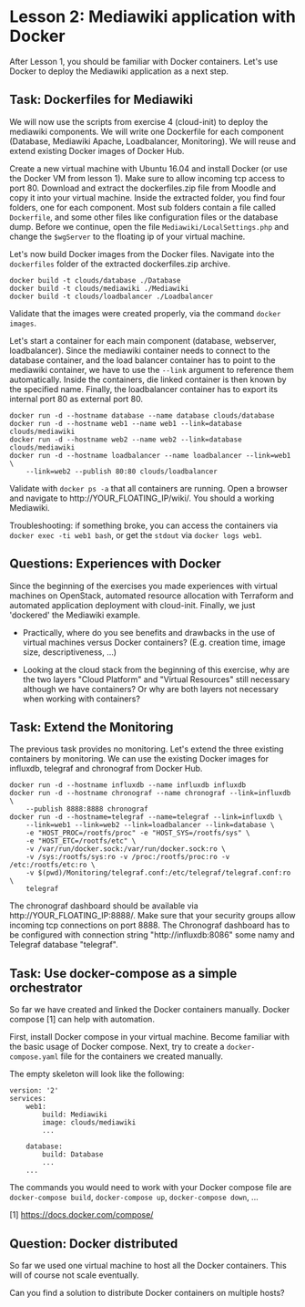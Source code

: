 # Lesson 2: Mediawiki application with Docker

After Lesson 1, you should be familiar with Docker containers. Let's use Docker to deploy the Mediawiki application as a next step.

## Task: Dockerfiles for Mediawiki

We will now use the scripts from exercise 4 (cloud-init) to deploy the mediawiki components. We will write one Dockerfile for each component (Database, Mediawiki Apache, Loadbalancer, Monitoring). We will reuse and extend existing Docker images of Docker Hub.

Create a new virtual machine with Ubuntu 16.04 and install Docker (or use the Docker VM from lesson 1). 
Make sure to allow incoming tcp access to port 80.
Download and extract the dockerfiles.zip file from Moodle and copy it into your virtual machine.
Inside the extracted folder, you find four folders, one for each component. 
Most sub folders contain a file called `Dockerfile`, and some other files like configuration files or 
the database dump. Before we continue, open the file `Mediawiki/LocalSettings.php` and change the `$wgServer` to 
the floating ip of your virtual machine.

Let's now build Docker images from the Docker files. Navigate into the `dockerfiles` folder of
the extracted dockerfiles.zip archive.

```
docker build -t clouds/database ./Database
docker build -t clouds/mediawiki ./Mediawiki
docker build -t clouds/loadbalancer ./Loadbalancer
```

Validate that the images were created properly, via the command `docker images`.

Let's start a container for each main component (database, webserver, loadbalancer).
Since the mediawiki container needs to connect to the database container, and the 
load balancer container has to point to the mediawiki container,
we have to use the `--link` argument to reference them automatically. Inside
the containers, die linked container is then known by the specified name.
Finally, the loadbalancer container has to export its internal port 80 as external port 80.

```
docker run -d --hostname database --name database clouds/database
docker run -d --hostname web1 --name web1 --link=database clouds/mediawiki
docker run -d --hostname web2 --name web2 --link=database clouds/mediawiki
docker run -d --hostname loadbalancer --name loadbalancer --link=web1 \
    --link=web2 --publish 80:80 clouds/loadbalancer
```

Validate with `docker ps -a` that all containers are running.
Open a browser and navigate to http://YOUR_FLOATING_IP/wiki/. You should a working Mediawiki.

Troubleshooting: if something broke, you can access the containers via `docker exec -ti web1 bash`, 
or get the `stdout` via `docker logs web1`.

## Questions: Experiences with Docker 

Since the beginning of the exercises you made experiences with virtual machines on OpenStack,
automated resource allocation with Terraform and automated application deployment with cloud-init.
Finally, we just 'dockered' the Mediawiki example.

- Practically, where do you see benefits and drawbacks in the use of virtual machines 
versus Docker containers? (E.g. creation time, image size, descriptiveness, ...)

- Looking at the cloud stack from the beginning of this exercise, why are the two
layers "Cloud Platform" and "Virtual Resources" still necessary although we have containers?
Or why are both layers not necessary when working with containers?


## Task: Extend the Monitoring

The previous task provides no monitoring. Let's extend the three existing containers by monitoring.
We can use the existing Docker images for influxdb, telegraf and chronograf from Docker Hub.

```
docker run -d --hostname influxdb --name influxdb influxdb
docker run -d --hostname chronograf --name chronograf --link=influxdb \
    --publish 8888:8888 chronograf
docker run -d --hostname=telegraf --name=telegraf --link=influxdb \
    --link=web1 --link=web2 --link=loadbalancer --link=database \
    -e "HOST_PROC=/rootfs/proc" -e "HOST_SYS=/rootfs/sys" \
    -e "HOST_ETC=/rootfs/etc" \
    -v /var/run/docker.sock:/var/run/docker.sock:ro \
    -v /sys:/rootfs/sys:ro -v /proc:/rootfs/proc:ro -v /etc:/rootfs/etc:ro \
    -v $(pwd)/Monitoring/telegraf.conf:/etc/telegraf/telegraf.conf:ro \
    telegraf
```

The chronograf dashboard should be available via http://YOUR_FLOATING_IP:8888/. 
Make sure that your security groups allow incoming tcp connections on port 8888.
The Chronograf dashboard has to be configured with connection string "http://influxdb:8086" 
some namy and Telegraf database "telegraf".

## Task: Use docker-compose as a simple orchestrator
So far we have created and linked the Docker containers manually. Docker compose [1] can help with automation.

First, install Docker compose in your virtual machine. Become familiar with the basic usage of Docker compose.
Next, try to create a `docker-compose.yaml` file for the containers we created manually. 

The empty skeleton will look like the following:

```
version: '2'
services:
    web1:
        build: Mediawiki
        image: clouds/mediawiki
        ...

    database:
        build: Database
        ...
    ...
```

The commands you would need to work with your Docker compose file are 
`docker-compose build`, `docker-compose up`, `docker-compose down`, ...

[1] https://docs.docker.com/compose/

## Question: Docker distributed

So far we used one virtual machine to host all the Docker containers. 
This will of course not scale eventually.

Can you find a solution to distribute Docker containers on multiple hosts?
